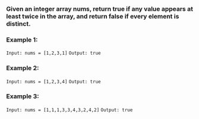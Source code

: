 ### Given an integer array nums, return true if any value appears at least twice in the array, and return false if every element is distinct.

### Example 1:

`Input: nums = [1,2,3,1]`
`Output: true`

### Example 2:

`Input: nums = [1,2,3,4]`
`Output: true`

### Example 3:

`Input: nums = [1,1,1,3,3,4,3,2,4,2]`
`Output: true`
